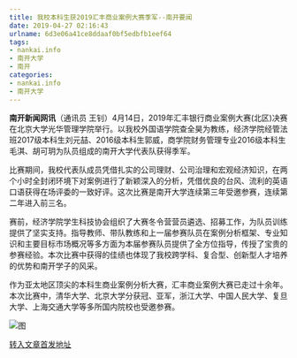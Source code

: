 ```yaml
---
title: 我校本科生获2019汇丰商业案例大赛季军--南开要闻
date: 2019-04-27 02:16:43
urlname: 6d3e06a41ce8ddaaf0bf5edbfb1eef64
tags: 
- nankai.info
- 南开大学
- 南开
categories:
- nankai.info
- 南开大学
---
```


**南开新闻网讯**（通讯员 王钊）4月14日，2019年汇丰银行商业案例大赛(北区)决赛在北京大学光华管理学院举行。以我校外国语学院查全昊为教练，经济学院经管法班2017级本科生刘元喆、2016级本科生郭威，商学院财务管理专业2016级本科生毛淇、胡可玥为队员组成的南开大学代表队获得季军。

 比赛期间，我校代表队成员凭借扎实的公司理财、公司治理和宏观经济知识，在两个小时全封闭环境下对案例进行了新颖深入的分析，凭借优良的台风、流利的英语口语获得在场评委的一致好评。这次比赛是南开大学连续第三年受邀参赛，连续第二年进入前三名。

赛前，经济学院学生科技协会组织了大赛冬令营营员遴选、招募工作，为队员训练提供了坚实支持。指导教师、带队教练和上一届参赛队员在案例分析框架、专业知识和主要目标市场概况等多方面为本届参赛队员提供了全方位指导，传授了宝贵的参赛经验。本次比赛中获得的佳绩也体现了我校跨学科、复合型、创新型人才培养的优势和南开学子的风采。

作为亚太地区顶尖的本科生商业案例分析大赛，汇丰商业案例大赛已走过十余年。本次比赛中，清华大学、北京大学分获冠、亚军，浙江大学、中国人民大学、复旦大学、上海交通大学等多所国内院校也受邀参赛。

![图](http://news.nankai.edu.cn/pic/0/00/35/06/350684_837310.jpg)

[转入文章首发地址](http://news.nankai.edu.cn/nkyw/system/2019/04/23/000446700.shtml)